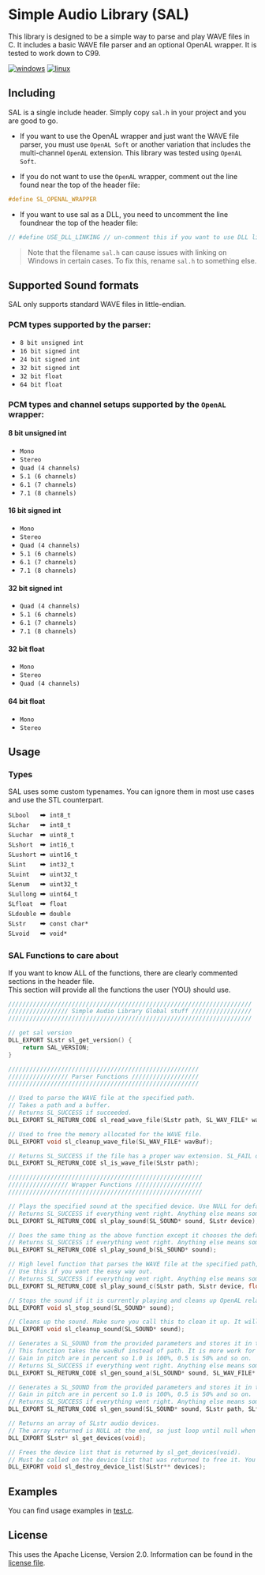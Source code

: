 # Simple Audio Library (SAL)
This library is designed to be a simple way to parse and play WAVE files in C. It includes a basic WAVE file parser and an optional OpenAL wrapper.
It is tested to work down to C99.

[![windows](https://github.com/gwerrry/SAL/actions/workflows/windows.yml/badge.svg)](https://github.com/gwerrry/SAL/actions/workflows/windows.yml)
[![linux](https://github.com/gwerrry/SAL/actions/workflows/linux.yml/badge.svg)](https://github.com/gwerrry/SAL/actions/workflows/linux.yml)

## Including
SAL is a single include header. 
Simply copy `sal.h` in your project and you are good to go.   

- If you want to use the OpenAL wrapper and just want the WAVE file parser, you must use `OpenAL Soft` or another variation that includes the multi-channel `OpenAL` extension.
This library was tested using `OpenAL Soft`.

- If you do not want to use the `OpenAL` wrapper, comment out the line found near the top of the header file:
```c
#define SL_OPENAL_WRAPPER
```  

- If you want to use sal as a DLL, you need to uncomment the line foundnear the top of the header file:
```c
// #define USE_DLL_LINKING // un-comment this if you want to use DLL linking
```

> Note that the filename `sal.h` can cause issues with linking on Windows in certain cases. To fix this, rename `sal.h` to something else.

## Supported Sound formats
SAL only supports standard WAVE files in little-endian.

### PCM types supported by the parser:

- ```8 bit unsigned int```
- ```16 bit signed int```
- ```24 bit signed int```
- ```32 bit signed int```
- ```32 bit float```
- ```64 bit float```

### PCM types and channel setups supported by the ```OpenAL``` wrapper:

#### 8 bit unsigned int
- ```Mono```
- ```Stereo```
- ```Quad (4 channels)```
- ```5.1 (6 channels)```
- ```6.1 (7 channels)```
- ```7.1 (8 channels)```

#### 16 bit signed int
- ```Mono```
- ```Stereo```
- ```Quad (4 channels)```
- ```5.1 (6 channels)```
- ```6.1 (7 channels)```
- ```7.1 (8 channels)```

#### 32 bit signed int
- ```Quad (4 channels)```
- ```5.1 (6 channels)```
- ```6.1 (7 channels)```
- ```7.1 (8 channels)```

#### 32 bit float
- ```Mono```
- ```Stereo```
- ```Quad (4 channels)```

#### 64 bit float
- ```Mono```
- ```Stereo```

## Usage

### Types
SAL uses some custom typenames.
You can ignore them in most use cases and use the STL counterpart.

```
SLbool   🠲 int8_t
SLchar   🠲 int8_t
SLuchar  🠲 uint8_t
SLshort  🠲 int16_t
SLushort 🠲 uint16_t
SLint    🠲 int32_t
SLuint   🠲 uint32_t
SLenum   🠲 uint32_t
SLullong 🠲 uint64_t
SLfloat  🠲 float
SLdouble 🠲 double
SLstr    🠲 const char*
SLvoid   🠲 void*
```

### SAL Functions to care about
If you want to know ALL of the functions, there are clearly commented sections in the header file.   
This section will provide all the functions the user (YOU) should use.

```c
/////////////////////////////////////////////////////////////////////
///////////////// Simple Audio Library Global stuff /////////////////
/////////////////////////////////////////////////////////////////////

// get sal version
DLL_EXPORT SLstr sl_get_version() {
    return SAL_VERSION;
}

//////////////////////////////////////////////////////
///////////////// Parser Functions ///////////////////
//////////////////////////////////////////////////////

// Used to parse the WAVE file at the specified path.
// Takes a path and a buffer.
// Returns SL_SUCCESS if succeeded.
DLL_EXPORT SL_RETURN_CODE sl_read_wave_file(SLstr path, SL_WAV_FILE* wavBuf);

// Used to free the memory allocated for the WAVE file.
DLL_EXPORT void sl_cleanup_wave_file(SL_WAV_FILE* wavBuf);

// Returns SL_SUCCESS if the file has a proper wav extension. SL_FAIL otherwise.
DLL_EXPORT SL_RETURN_CODE sl_is_wave_file(SLstr path); 

///////////////////////////////////////////////////////
///////////////// Wrapper Functions ///////////////////
///////////////////////////////////////////////////////

// Plays the specified sound at the specified device. Use NULL for default device.
// Returns SL_SUCCESS if everything went right. Anything else means something happened.
DLL_EXPORT SL_RETURN_CODE sl_play_sound(SL_SOUND* sound, SLstr device);

// Does the same thing as the above function except it chooses the default device.
// Returns SL_SUCCESS if everything went right. Anything else means something happened.
DLL_EXPORT SL_RETURN_CODE sl_play_sound_b(SL_SOUND* sound);

// High level function that parses the WAVE file at the specified path, generates a SL_SOUND, plays the sound, and frees the memory for you.
// Use this if you want the easy way out.
// Returns SL_SUCCESS if everything went right. Anything else means something happened.
DLL_EXPORT SL_RETURN_CODE sl_play_sound_c(SLstr path, SLstr device, float gain, float pitch);

// Stops the sound if it is currently playing and cleans up OpenAL related things. This does not free any other sound things. It simply stops the sound and cleans up OpenAL stuff.
DLL_EXPORT void sl_stop_sound(SL_SOUND* sound);

// Cleans up the sound. Make sure you call this to clean it up. It will free everything that needs to be freed for you.
DLL_EXPORT void sl_cleanup_sound(SL_SOUND* sound);

// Generates a SL_SOUND from the provided parameters and stores it in the provided SL_SOUND buffer.
// This function takes the wavBuf instead of path. It is more work for you :)
// Gain in pitch are in percent so 1.0 is 100%, 0.5 is 50% and so on.
// Returns SL_SUCCESS if everything went right. Anything else means something happened.
DLL_EXPORT SL_RETURN_CODE sl_gen_sound_a(SL_SOUND* sound, SL_WAV_FILE* waveBuf, SLfloat gain, SLfloat pitch);

// Generates a SL_SOUND from the provided parameters and stores it in the provided buffer.
// Gain in pitch are in percent so 1.0 is 100%, 0.5 is 50% and so on.
// Returns SL_SUCCESS if everything went right. Anything else means something happened.
DLL_EXPORT SL_RETURN_CODE sl_gen_sound(SL_SOUND* sound, SLstr path, SLfloat gain, SLfloat pitch);

// Returns an array of SLstr audio devices.
// The array returned is NULL at the end, so just loop until null when using this. This can return just NULL if something goes wrong.
DLL_EXPORT SLstr* sl_get_devices(void);

// Frees the device list that is returned by sl_get_devices(void).
// Must be called on the device list that was returned to free it. You could do it yourself, but this makes it easy.
DLL_EXPORT void sl_destroy_device_list(SLstr** devices);
```
## Examples
You can find usage examples in [test.c](test.c).

## License

This uses the Apache License, Version 2.0. Information can be found in the [license file](LICENSE).
